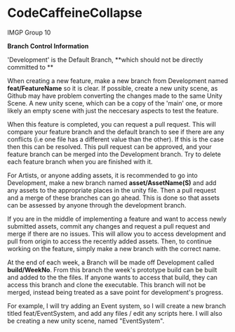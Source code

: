 # CodeCaffeineCollapse
 IMGP Group 10


**Branch Control Information**

'Development' is the Default Branch, **which should not be directly committed to **

When creating a new feature, make a new branch from Development named **feat/FeatureName** so it is clear. If possible, create a new unity scene, as Github may have problem converting the changes made to the same Unity Scene. A new unity scene, which can be a copy of the 'main' one, or more likely an empty scene with just the neccesary aspects to test the feature. 

When this feature is completed, you can request a pull request. This will compare your feature branch and the default branch to see if there are any conflicts (i.e one file has a different value than the other). If this is the case then this can be resolved. This pull request can be approved, and your feature branch can be merged into the Development branch. Try to delete each feature branch when you are finished with it. 

For Artists, or anyone adding assets, it is recommended to go into Development, make a new branch named **asset/AssetName(S)** and add any assets to the appropriate places in the unity file. Then a pull request and a merge of these branches can go ahead. This is done so that assets can be assessed by anyone through the development branch. 

If you are in the middle of implementing a feature and want to access newly submitted assets, commit any changes and request a pull request and merge if there are no issues. This will allow you to access development and pull from origin to access the recently added assets. Then, to continue working on the feature, simply make a new branch with the correct name. 

At the end of each week, a Branch will be made off Development called **build/WeekNo**. From this branch the week's prototype build can be built and added to the the files. If anyone wants to access that build, they can access this branch and clone the executable. This branch will not be merged, instead being treated as a save point for development's progress. 

For example, I will try adding an Event system, so I will create a new branch titled feat/EventSystem, and add any files / edit any scripts here. I will also be creating a new unity scene, named "EventSystem".
